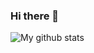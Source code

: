 ### Hi there 👋

![My github stats](https://github-readme-stats.vercel.app/api?username=mikhaildruzhinin&show_icons=true&hide=stars,issues,contribs)

<!--
**mikhaildruzhinin/mikhaildruzhinin** is a ✨ _special_ ✨ repository because its `README.md` (this file) appears on your GitHub profile.

Here are some ideas to get you started:

- 🔭 I’m currently working on ...
- 🌱 I’m currently learning ...
- 👯 I’m looking to collaborate on ...
- 🤔 I’m looking for help with ...
- 💬 Ask me about ...
- 📫 How to reach me: ...
- 😄 Pronouns: ...
- ⚡ Fun fact: ...
-->
